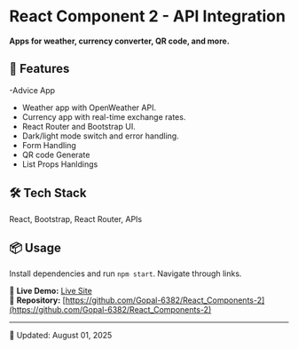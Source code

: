 # React Component 2 - API Integration

**Apps for weather, currency converter, QR code, and more.**

## 🚀 Features
-Advice App
- Weather app with OpenWeather API.
- Currency app with real-time exchange rates.
- React Router and Bootstrap UI.
- Dark/light mode switch and error handling.
- Form Handling
- QR code Generate
- List Props Hanldings

## 🛠️ Tech Stack
React, Bootstrap, React Router, APIs

## 📦 Usage
Install dependencies and run `npm start`. Navigate through links.

🔗 **Live Demo:** [Live Site](https://react-components-2-cvd7-f5oghtkx6-gopal-krishnan.vercel.app)  
📂 **Repository:** [https://github.com/Gopal-6382/React_Components-2](https://github.com/Gopal-6382/React_Components-2)

---
📅 Updated: August 01, 2025
